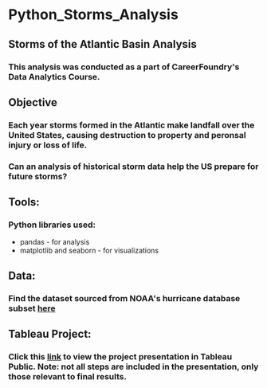 # Python_Storms_Analysis

## Storms of the Atlantic Basin Analysis

### This analysis was conducted as a part of CareerFoundry's Data Analytics Course.

## Objective
### Each year storms formed in the Atlantic make landfall over the United States, causing destruction to property and peronsal injury or loss of life.
### Can an analysis of historical storm data help the US prepare for future storms?

## Tools:
### Python libraries used:
- pandas - for analysis
- matplotlib and seaborn - for visualizations

## Data:
### Find the dataset sourced from NOAA's hurricane database subset [here](https://www.kaggle.com/datasets/christinezinkand/storms?select=storms.csv)

## Tableau Project:
### Click this [link](https://public.tableau.com/views/StormAnalysisoftheAtlanticBasin/AtlanticBasinStormsAnalysis?:language=en-US&publish=yes&:display_count=n&:origin=viz_share_link) to view the project presentation in Tableau Public. Note: not all steps are included in the presentation, only those relevant to final results.
